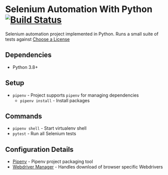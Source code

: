 # Selenium Automation With Python [![Build Status](https://travis-ci.com/ahcode0919/python-selenium.svg?branch=main)](https://travis-ci.com/ahcode0919/python-selenium)

Selenium automation project implemented in Python. Runs a small suite of tests against [Choose a License](https://choosealicense.com)

## Dependencies

- Python 3.8+

## Setup

- `pipenv` - Project supports `pipenv` for managing dependencies
    - `pipenv install` - Install packages

## Commands

- `pipenv shell` - Start virtualenv shell
- `pytest` - Run all Selenium tests

## Configuration Details

- [Pipenv](https://pypi.org/project/pipenv/) - Pipenv project packaging tool
- [Webdriver Manager](https://pypi.org/project/webdriver-manager/) - Handles download of browser specific Webdrivers
